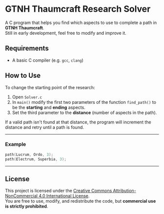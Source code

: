 # GTNH Thaumcraft Research Solver

A  C program that helps you find which aspects to use to complete a path in **GTNH Thaumcraft**.  
Still in early development, feel free to modify and improve it.

## Requirements

- A basic C compiler (e.g. `gcc`, `clang`)

## How to Use

To change the starting point of the research:

1. Open `Solver.c`
2. In `main()` modify the first two parameters of the function `find_path()` to be the **starting** and **ending** aspects.
3. Set the third parameter to the **distance** (number of aspects in the path).

If a valid path isn't found at that distance, the program will increment the distance and retry until a path is found.

---

### Example

```c
path(Lucrum, Ordo, 3);
path(Electrum, Superbia, 3);
```
---

## License

This project is licensed under the [Creative Commons Attribution-NonCommercial 4.0 International License](https://creativecommons.org/licenses/by-nc/4.0/).  
You are free to use, modify, and redistribute the code, but **commercial use is strictly prohibited**.
